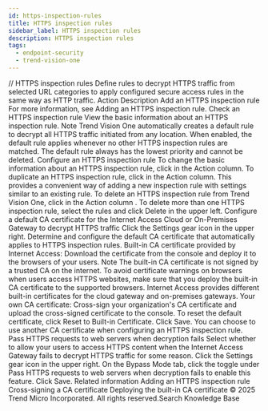 ```yaml
---
id: https-inspection-rules
title: HTTPS inspection rules
sidebar_label: HTTPS inspection rules
description: HTTPS inspection rules
tags:
  - endpoint-security
  - trend-vision-one
---
```


/*<![CDATA[*/ $('#title').html($('meta[name=map-description]').attr('content')); /*]]>*/ HTTPS inspection rules Define rules to decrypt HTTPS traffic from selected URL categories to apply configured secure access rules in the same way as HTTP traffic. Action Description Add an HTTPS inspection rule For more information, see Adding an HTTPS inspection rule. Check an HTTPS inspection rule View the basic information about an HTTPS inspection rule. Note Trend Vision One automatically creates a default rule to decrypt all HTTPS traffic initiated from any location. When enabled, the default rule applies whenever no other HTTPS inspection rules are matched. The default rule always has the lowest priority and cannot be deleted. Configure an HTTPS inspection rule To change the basic information about an HTTPS inspection rule, click in the Action column. To duplicate an HTTPS inspection rule, click in the Action column. This provides a convenient way of adding a new inspection rule with settings similar to an existing rule. To delete an HTTPS inspection rule from Trend Vision One, click in the Action column . To delete more than one HTTPS inspection rule, select the rules and click Delete in the upper left. Configure a default CA certificate for the Internet Access Cloud or On-Premises Gateway to decrypt HTTPS traffic Click the Settings gear icon in the upper right. Determine and configure the default CA certificate that automatically applies to HTTPS inspection rules. Built-in CA certificate provided by Internet Access: Download the certificate from the console and deploy it to the browsers of your users. Note The built-in CA certificate is not signed by a trusted CA on the internet. To avoid certificate warnings on browsers when users access HTTPS websites, make sure that you deploy the built-in CA certificate to the supported browsers. Internet Access provides different built-in certificates for the cloud gateway and on-premises gateways. Your own CA certificate: Cross-sign your organization's CA certificate and upload the cross-signed certificate to the console. To reset the default certificate, click Reset to Built-in Certificate. Click Save. You can choose to use another CA certificate when configuring an HTTPS inspection rule. Pass HTTPS requests to web servers when decryption fails Select whether to allow your users to access HTTPS content when the Internet Access Gateway fails to decrypt HTTPS traffic for some reason. Click the Settings gear icon in the upper right. On the Bypass Mode tab, click the toggle under Pass HTTPS requests to web servers when decryption fails to enable this feature. Click Save. Related information Adding an HTTPS inspection rule Cross-signing a CA certificate Deploying the built-in CA certificate © 2025 Trend Micro Incorporated. All rights reserved.Search Knowledge Base